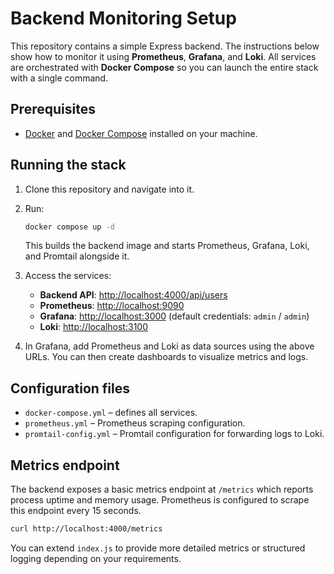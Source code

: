 # Backend Monitoring Setup

This repository contains a simple Express backend. The instructions below show how to monitor it using **Prometheus**, **Grafana**, and **Loki**. All services are orchestrated with **Docker Compose** so you can launch the entire stack with a single command.

## Prerequisites

- [Docker](https://www.docker.com/) and [Docker Compose](https://docs.docker.com/compose/) installed on your machine.

## Running the stack

1. Clone this repository and navigate into it.
2. Run:

   ```bash
   docker compose up -d
   ```

   This builds the backend image and starts Prometheus, Grafana, Loki, and Promtail alongside it.

3. Access the services:

   - **Backend API**: <http://localhost:4000/api/users>
   - **Prometheus**: <http://localhost:9090>
   - **Grafana**: <http://localhost:3000> (default credentials: `admin` / `admin`)
   - **Loki**: <http://localhost:3100>

4. In Grafana, add Prometheus and Loki as data sources using the above URLs. You can then create dashboards to visualize metrics and logs.

## Configuration files

- `docker-compose.yml` – defines all services.
- `prometheus.yml` – Prometheus scraping configuration.
- `promtail-config.yml` – Promtail configuration for forwarding logs to Loki.

## Metrics endpoint

The backend exposes a basic metrics endpoint at `/metrics` which reports process uptime and memory usage. Prometheus is configured to scrape this endpoint every 15 seconds.

```bash
curl http://localhost:4000/metrics
```

You can extend `index.js` to provide more detailed metrics or structured logging depending on your requirements.


